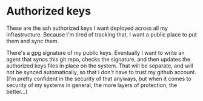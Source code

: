 Authorized keys
===============


These are the ssh authorized keys I want deployed across all my infrastructure. Because I'm tired of tracking that, I want a public place to put them and sync them.

There's a gpg signature of my public keys. Eventually I want to write an agent that syncs this git repo, checks the signature, and then updates the authorized keys
files in place on the system. That will be separate, and will not be synced automatically, so that I don't have to trust my github account. (I'm pretty confident in
the security of that anyways, but when it comes to security of my systems in general, the more layers of protection, the better...)
